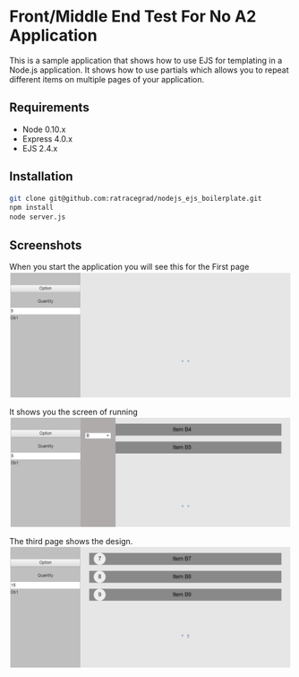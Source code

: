 # Front/Middle End Test For No A2 Application
This is a sample application that shows how to use EJS for templating in a Node.js application. It shows how to use partials which allows you to repeat different items on multiple pages of your application.

## Requirements

- Node 0.10.x
- Express 4.0.x
- EJS 2.4.x

## Installation

```bash
git clone git@github.com:ratracegrad/nodejs_ejs_boilerplate.git
npm install
node server.js
```

## Screenshots

When you start the application you will see this for the First page
![First Page](/screenshots/FirstPage.png?raw=true "First Page")

It shows you the screen of running
![Second Page](/screenshots/Second.png?raw=true "Running")

The third page shows the design.
![Third Page](/screenshots/Third.png?raw=true "Design status")

